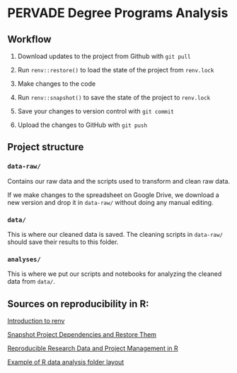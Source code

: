 # PERVADE Degree Programs Analysis

## Workflow

1. Download updates to the project from Github with `git pull`

2. Run `renv::restore()` to load the state of the project from `renv.lock`

3. Make changes to the code

4. Run `renv::snapshot()` to save the state of the project to `renv.lock`

6. Save your changes to version control with `git commit`

7. Upload the changes to GitHub with `git push`


## Project structure

### `data-raw/`

Contains our raw data and the scripts used to transform and clean raw data.

If we make changes to the spreadsheet on Google Drive, we download a new version and drop it in `data-raw/` without doing any manual editing. 

### `data/`

This is where our cleaned data is saved. The cleaning scripts in `data-raw/` should save their results to this folder.


### `analyses/`

This is where we put our scripts and notebooks for analyzing the cleaned data from `data/`.



## Sources on reproducibility in R:

[Introduction to renv](https://rstudio.github.io/renv/)

[Snapshot Project Dependencies and Restore Them](https://environments.rstudio.com/snapshot.html)

[Reproducible Research Data and Project Management in R](https://annakrystalli.me/rrresearchACCE20/)

[Example of R data analysis folder layout](https://github.com/Pakillo/template)

